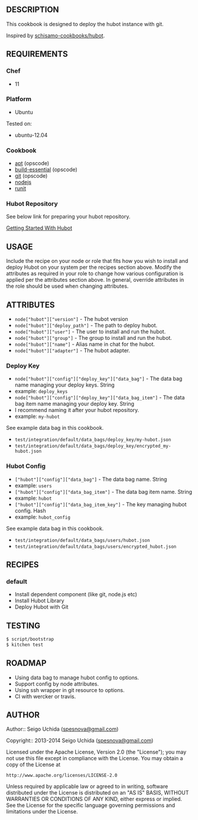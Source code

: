## DESCRIPTION
This cookbook is designed to deploy the hubot instance with git. 

Inspired by [schisamo-cookbooks/hubot](https://github.com/schisamo-cookbooks/hubot).

## REQUIREMENTS
### Chef

* 11

### Platform

* Ubuntu

Tested on:

* ubuntu-12.04

### Cookbook

* [apt](https://github.com/opscode-cookbooks/apt.git) (opscode)
* [build-essential](https://github.com/opscode-cookbooks/build-essential.git) (opscode)
* [git](https://github.com/opscode-cookbooks/git.git) (opscode)
* [nodejs](https://github.com/mdxp/nodejs-cookbook.git)
* [runit](https://github.com/hw-cookbooks/runit.git)

### Hubot Repository
See below link for preparing your hubot repository.

[Getting Started With Hubot](https://github.com/github/hubot/blob/master/docs/README.md)

## USAGE
Include the recipe on your node or role that fits how you wish to install and deploy Hubot on your system per the recipes section above. Modify the attributes as required in your role to change how various configuration is applied per the attributes section above. In general, override attributes in the role should be used when changing attributes.

## ATTRIBUTES

* `node["hubot"]["version"]` - The hubot version
* `node["hubot"]["deploy_path"]` - The path to deploy hubot.
* `node["hubot"]["user"]` - The user to install and run the hubot.
* `node["hubot"]["group"]` - The group to install and run the hubot.
* `node["hubot"]["name"]` - Alias name in chat for the hubot.
* `node["hubot"]["adapter"]` - The hubot adapter.

### Deploy Key

* `node["hubot"]["config"]["deploy_key"]["data_bag"]` - The data bag name managing your deploy keys. String
 * example: `deploy_keys`
* `node["hubot"]["config"]["deploy_key"]["data_bag_item"]` - The data bag item name managing your deploy key. String
 * I recommend naming it after your hubot repository.
 * example: `my-hubot`

See example data bag in this cookbook.

* `test/integration/default/data_bags/deploy_key/my-hubot.json`
* `test/integration/default/data_bags/deploy_key/encrypted_my-hubot.json`

### Hubot Config

* `["hubot"]["config"]["data_bag"]` - The data bag name. String
 * example: `users`
* `["hubot"]["config"]["data_bag_item"]` - The data bag item name. String
 * example: `hubot`
* `["hubot"]["config"]["data_bag_item_key"]` - The key managing hubot config. Hash
 * example: `hubot_config`

See example data bag in this cookbook.

* `test/integration/default/data_bags/users/hubot.json`
* `test/integration/default/data_bags/users/encrypted_hubot.json`

## RECIPES
### default

* Install dependent component (like git, node.js etc)
* Install Hubot Library
* Deploy Hubot with Git

## TESTING

```bash
$ script/bootstrap
$ kitchen test
```

## ROADMAP

* Using data bag to manage hubot config to options.
 * Support config by node attributes.
* Using ssh wrapper in git resource to options.
* CI with wercker or travis.

## AUTHOR

Author:: Seigo Uchida (<spesnova@gmail.com>)

Copyright:: 2013-2014 Seigo Uchida (<spesnova@gmail.com>)

Licensed under the Apache License, Version 2.0 (the "License"); you may not use this file except in compliance with the License. You may obtain a copy of the License at

```
http://www.apache.org/licenses/LICENSE-2.0
```

Unless required by applicable law or agreed to in writing, software distributed under the License is distributed on an "AS IS" BASIS, WITHOUT WARRANTIES OR CONDITIONS OF ANY KIND, either express or implied. See the License for the specific language governing permissions and limitations under the License.
